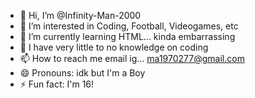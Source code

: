 - 👋 Hi, I’m @Infinity-Man-2000
- 👀 I’m interested in Coding, Football, Videogames, etc
- 🌱 I’m currently learning HTML... kinda embarrassing
- 💞️ I have very little to no knowledge on coding
- 📫 How to reach me email ig... ma1970277@gmail.com
- 😄 Pronouns: idk but I'm a Boy
- ⚡ Fun fact: I'm 16!

<!---
Infinity-Man-2000/Infinity-Man-2000 is a ✨ special ✨ repository because its `README.md` (this file) appears on your GitHub profile.
You can click the Preview link to take a look at your changes.
--->
